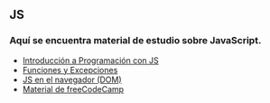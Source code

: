 ## JS

### Aquí se encuentra material de estudio sobre JavaScript.

- [Introducción a Programación con JS](https://github.com/DanielPulidoE/Practicas_JavaScript/blob/main/Material/1.-intro.js)
- [Funciones y Excepciones](https://github.com/DanielPulidoE/Practicas_JavaScript/blob/main/Material/2.-funciones.js)
- [JS en el navegador (DOM)](https://github.com/DanielPulidoE/Practicas_JavaScript/blob/main/Material/3.-navegador.js)
- [Material de freeCodeCamp](https://github.com/DanielPulidoE/Practicas_JavaScript/blob/main/Material/mi_MaterialdeEstudio_JavaScript.js)
